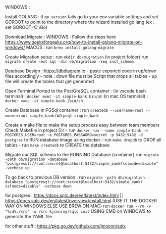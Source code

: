 
WINDOWS : 

Install GOLANG :
    if `go version` fails
    go to your env variable settings and set GOROOT to point to the directory where the wizard installed go lang (ex : set GOROOT=C:\Go)

Download Migrate : 
    WINDOWS : Follow the steps here https://www.geeksforgeeks.org/how-to-install-golang-migrate-on-windows/
    MACOS   : run `brew install golang-migrate`

Create Migration setup : 
    run `mkdir db/migration` (in project folder)
    run `migrate create -ext sql -dir db/migration -seq init_schema`

Database Design : https://dbdiagram.io
    - paste exported code in up/down files accordingly 
    - note : down file must be Script that drops all tables - up file will create the tables that get generated

Open Terminal Ported to the PostGreSQL container : 
    (in vscode bash terminal) : `docker exec -it simple-bank bin/sh`
    (in mac OS      terminal) : `docker exec -it simple-bank /bin/sh`

Create Database in PGSql container : 
    run `createdb --username=root --owner=root simple_bank`
    run `psql simple_bank`

Create a make file to make the setup process easy between team members
    Check Makefile in project Dir
    - run `docker run --name simple-bank -e POSTGRES_USER=root -e POSTGRES_PASSWORD=secret -p 5432:5432 -d postgres` to RUN database image using docker
    - run `make dropdb` to DROP all tables
    - run `make createdb` to CREATE the database 

Migrate our SQL schema to the RUNNING Database (container)
    run `migrate -path db/migration -database "postgresql://root:secret@localhost:5432/simple_bank?sslmode=disable" -verbose up`

To go back to previous DB version : 
    run `migrate -path db/migration -database "postgresql://root:secret@localhost:5432/simple_bank?sslmode=disable" -verbose down`

for postgres : https://docs.sqlc.dev/en/latest/index.html || https://docs.sqlc.dev/en/latest/overview/install.html (USE IT THE DOCKER WAY ON WINDOWS  ELSE USE BREW ON MAC)
    run `docker run --rm -v "%cd%:/src" -w /src kjconroy/sqlc init` USING CMD on WINDOWS to generate the YAML file

for other stuff : https://pkg.go.dev/github.com/jmoiron/sqlx